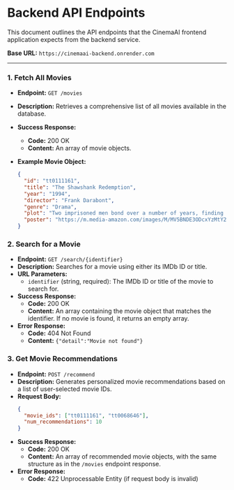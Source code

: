 # Backend API Endpoints

This document outlines the API endpoints that the CinemaAI frontend application expects from the backend service.

**Base URL:** `https://cinemaai-backend.onrender.com`

---

### 1. Fetch All Movies

- **Endpoint:** `GET /movies`
- **Description:** Retrieves a comprehensive list of all movies available in the database.
- **Success Response:**
  - **Code:** 200 OK
  - **Content:** An array of movie objects.

- **Example Movie Object:**
  ```json
  {
    "id": "tt0111161",
    "title": "The Shawshank Redemption",
    "year": "1994",
    "director": "Frank Darabont",
    "genre": "Drama",
    "plot": "Two imprisoned men bond over a number of years, finding solace and eventual redemption through acts of common decency.",
    "poster": "https://m.media-amazon.com/images/M/MV5BNDE3ODcxYzMtY2YzZC00NmNlLWJiNDMtZDViZWM2MzIxZDYwXkEyXkFqcGdeQXVyNjAwNDUxODI@._V1_SX300.jpg"
  }
  ```

### 2. Search for a Movie

- **Endpoint:** `GET /search/{identifier}`
- **Description:** Searches for a movie using either its IMDb ID or title.
- **URL Parameters:**
  - `identifier` (string, required): The IMDb ID or title of the movie to search for.
- **Success Response:**
  - **Code:** 200 OK
  - **Content:** An array containing the movie object that matches the identifier. If no movie is found, it returns an empty array.
- **Error Response:**
  - **Code:** 404 Not Found
  - **Content:** `{"detail":"Movie not found"}`

### 3. Get Movie Recommendations

- **Endpoint:** `POST /recommend`
- **Description:** Generates personalized movie recommendations based on a list of user-selected movie IDs.
- **Request Body:**
  ```json
  {
    "movie_ids": ["tt0111161", "tt0068646"],
    "num_recommendations": 10
  }
  ```
- **Success Response:**
  - **Code:** 200 OK
  - **Content:** An array of recommended movie objects, with the same structure as in the `/movies` endpoint response.
- **Error Response:**
  - **Code:** 422 Unprocessable Entity (if request body is invalid)